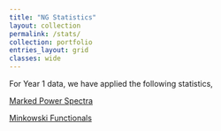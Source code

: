 ```yaml
---
title: "NG Statistics"
layout: collection
permalink: /stats/
collection: portfolio
entries_layout: grid
classes: wide
---
```

For Year 1 data, we have applied the following statistics,

[Marked Power Spectra](https://arxiv.org/abs/2507.12315)

[Minkowski Functionals]()

